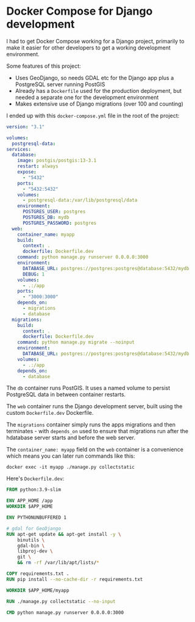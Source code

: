 # Docker Compose for Django development

I had to get Docker Compose working for a Django project, primarily to make it easier for other developers to get a working development environment.

Some features of this project:

- Uses GeoDjango, so needs GDAL etc for the Django app plus a PostgreSQL server running PostGIS
- Already has a `Dockerfile` used for the production deployment, but needed a separate one for the development environment
- Makes extensive use of Django migrations (over 100 and counting)

I ended up with this `docker-compose.yml` file in the root of the project:

```yaml
version: "3.1"

volumes:
  postgresql-data:
services:
  database:
    image: postgis/postgis:13-3.1
    restart: always
    expose:
      - "5432"
    ports:
      - "5432:5432"
    volumes:
      - postgresql-data:/var/lib/postgresql/data
    environment:
      POSTGRES_USER: postgres
      POSTGRES_DB: mydb
      POSTGRES_PASSWORD: postgres
  web:
    container_name: myapp
    build:
      context: .
      dockerfile: Dockerfile.dev
    command: python manage.py runserver 0.0.0.0:3000
    environment:
      DATABASE_URL: postgres://postgres:postgres@database:5432/mydb
      DEBUG: 1
    volumes:
      - .:/app
    ports:
      - "3000:3000"
    depends_on:
      - migrations
      - database
  migrations:
    build:
      context: .
      dockerfile: Dockerfile.dev
    command: python manage.py migrate --noinput
    environment:
      DATABASE_URL: postgres://postgres:postgres@database:5432/mydb
    volumes:
      - .:/app
    depends_on:
      - database
```
The `db` container runs PostGIS. It uses a named volume to persist PostgreSQL data in between container restarts.

The `web` container runs the Django development server, built using the custom `Dockerfile.dev` Dockerfile.

The `migrations` container simply runs the apps migrations and then terminates - with `depends_on` used to ensure that migrations run after the hdatabase server starts and before the web server.

The `container_name: myapp` field on the `web` container is a convenience which means you can later run commands like this:

    docker exec -it myapp ./manage.py collectstatic

Here's `Dockerfile.dev`:

```dockerfile
FROM python:3.9-slim

ENV APP_HOME /app
WORKDIR $APP_HOME

ENV PYTHONUNBUFFERED 1

# gdal for GeoDjango
RUN apt-get update && apt-get install -y \
    binutils \
    gdal-bin \
    libproj-dev \
    git \
    && rm -rf /var/lib/apt/lists/*

COPY requirements.txt .
RUN pip install --no-cache-dir -r requirements.txt

WORKDIR $APP_HOME/myapp

RUN ./manage.py collectstatic --no-input

CMD python manage.py runserver 0.0.0.0:3000
```
